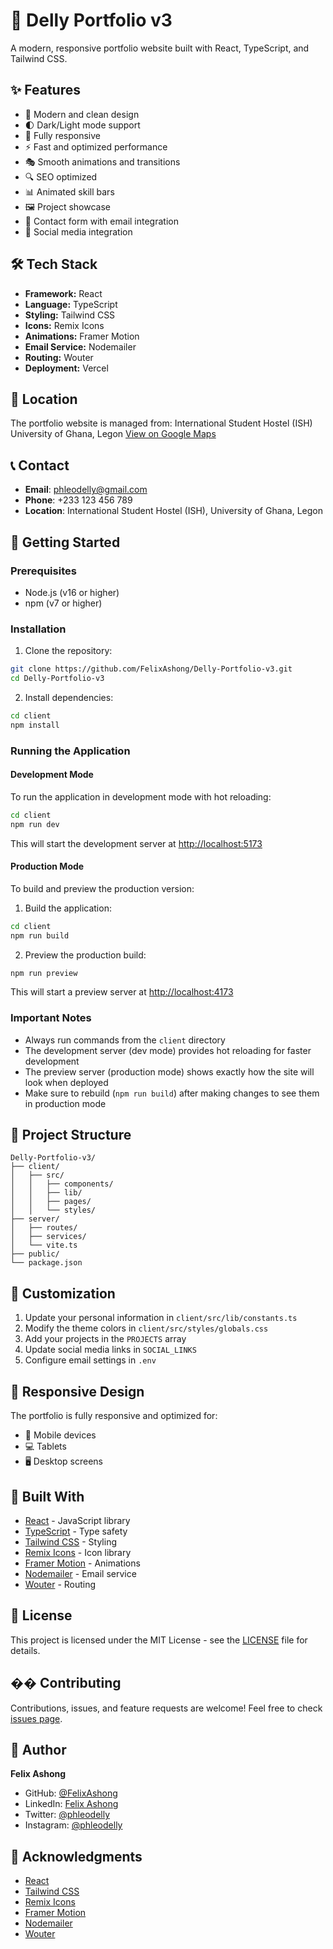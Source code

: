 # 🚀 Delly Portfolio v3

A modern, responsive portfolio website built with React, TypeScript, and Tailwind CSS.

## ✨ Features

- 🎨 Modern and clean design
- 🌓 Dark/Light mode support
- 📱 Fully responsive
- ⚡ Fast and optimized performance
- 🎭 Smooth animations and transitions
- 🔍 SEO optimized
- 📊 Animated skill bars
- 🖼️ Project showcase
- 💬 Contact form with email integration
- 🔗 Social media integration

## 🛠️ Tech Stack

- **Framework:** React
- **Language:** TypeScript
- **Styling:** Tailwind CSS
- **Icons:** Remix Icons
- **Animations:** Framer Motion
- **Email Service:** Nodemailer
- **Routing:** Wouter
- **Deployment:** Vercel

## 📍 Location

The portfolio website is managed from:
International Student Hostel (ISH)
University of Ghana, Legon
[View on Google Maps](https://www.google.com/maps/place/International+Student+Hostel-+ISH/@5.6400274,-0.1851988,17z/data=!4m6!3m5!1s0xfdf9b7f412fb79b:0x93e65ddaa4a10497!8m2!3d5.6400274!4d-0.1851988!16s%2Fg%2F11gz88yc1)

## 📞 Contact

- **Email**: phleodelly@gmail.com
- **Phone**: +233 123 456 789
- **Location**: International Student Hostel (ISH), University of Ghana, Legon

## 🚀 Getting Started

### Prerequisites

- Node.js (v16 or higher)
- npm (v7 or higher)

### Installation

1. Clone the repository:
```bash
git clone https://github.com/FelixAshong/Delly-Portfolio-v3.git
cd Delly-Portfolio-v3
```

2. Install dependencies:
```bash
cd client
npm install
```

### Running the Application

#### Development Mode

To run the application in development mode with hot reloading:

```bash
cd client
npm run dev
```

This will start the development server at [http://localhost:5173](http://localhost:5173)

#### Production Mode

To build and preview the production version:

1. Build the application:
```bash
cd client
npm run build
```

2. Preview the production build:
```bash
npm run preview
```

This will start a preview server at [http://localhost:4173](http://localhost:4173)

### Important Notes

- Always run commands from the `client` directory
- The development server (dev mode) provides hot reloading for faster development
- The preview server (production mode) shows exactly how the site will look when deployed
- Make sure to rebuild (`npm run build`) after making changes to see them in production mode

## 📁 Project Structure

```
Delly-Portfolio-v3/
├── client/
│   ├── src/
│   │   ├── components/
│   │   ├── lib/
│   │   ├── pages/
│   │   └── styles/
├── server/
│   ├── routes/
│   ├── services/
│   └── vite.ts
├── public/
└── package.json
```

## 🎨 Customization

1. Update your personal information in `client/src/lib/constants.ts`
2. Modify the theme colors in `client/src/styles/globals.css`
3. Add your projects in the `PROJECTS` array
4. Update social media links in `SOCIAL_LINKS`
5. Configure email settings in `.env`

## 📱 Responsive Design

The portfolio is fully responsive and optimized for:
- 📱 Mobile devices
- 💻 Tablets
- 🖥️ Desktop screens

## 🔧 Built With

- [React](https://reactjs.org/) - JavaScript library
- [TypeScript](https://www.typescriptlang.org/) - Type safety
- [Tailwind CSS](https://tailwindcss.com/) - Styling
- [Remix Icons](https://remixicon.com/) - Icon library
- [Framer Motion](https://www.framer.com/motion/) - Animations
- [Nodemailer](https://nodemailer.com/) - Email service
- [Wouter](https://github.com/molefrog/wouter) - Routing

## 📄 License

This project is licensed under the MIT License - see the [LICENSE](LICENSE) file for details.

## �� Contributing

Contributions, issues, and feature requests are welcome! Feel free to check [issues page](https://github.com/FelixAshong/Delly-Portfolio-v3/issues).

## 👤 Author

**Felix Ashong**
- GitHub: [@FelixAshong](https://github.com/FelixAshong)
- LinkedIn: [Felix Ashong](https://www.linkedin.com/in/felix-ashong/)
- Twitter: [@phleodelly](https://x.com/phleodelly)
- Instagram: [@phleodelly](https://www.instagram.com/phleodelly/)

## 🙏 Acknowledgments

- [React](https://reactjs.org/)
- [Tailwind CSS](https://tailwindcss.com/)
- [Remix Icons](https://remixicon.com/)
- [Framer Motion](https://www.framer.com/motion/)
- [Nodemailer](https://nodemailer.com/)
- [Wouter](https://github.com/molefrog/wouter) 